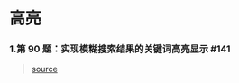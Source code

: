 # 高亮

### 1.第 90 题：实现模糊搜索结果的关键词高亮显示 #141

> [source](https://github.com/Advanced-Frontend/Daily-Interview-Question/issues/141)
